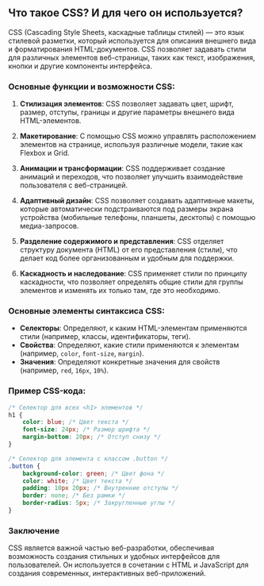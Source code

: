## Что такое CSS? И для чего он используется?

CSS (Cascading Style Sheets, каскадные таблицы стилей) — это язык стилевой разметки, который используется для описания внешнего вида и форматирования HTML-документов. CSS позволяет задавать стили для различных элементов веб-страницы, таких как текст, изображения, кнопки и другие компоненты интерфейса.

### Основные функции и возможности CSS:

1. **Стилизация элементов**: CSS позволяет задавать цвет, шрифт, размер, отступы, границы и другие параметры внешнего вида HTML-элементов. 

2. **Макетирование**: С помощью CSS можно управлять расположением элементов на странице, используя различные модели, такие как Flexbox и Grid.

3. **Анимации и трансформации**: CSS поддерживает создание анимаций и переходов, что позволяет улучшить взаимодействие пользователя с веб-страницей.

4. **Адаптивный дизайн**: CSS позволяет создавать адаптивные макеты, которые автоматически подстраиваются под размеры экрана устройства (мобильные телефоны, планшеты, десктопы) с помощью медиа-запросов.

5. **Разделение содержимого и представления**: CSS отделяет структуру документа (HTML) от его представления (стили), что делает код более организованным и удобным для поддержки.

6. **Каскадность и наследование**: CSS применяет стили по принципу каскадности, что позволяет определять общие стили для группы элементов и изменять их только там, где это необходимо. 

### Основные элементы синтаксиса CSS:

- **Селекторы**: Определяют, к каким HTML-элементам применяются стили (например, классы, идентификаторы, теги).
- **Свойства**: Определяют, какие стили применяются к элементам (например, `color`, `font-size`, `margin`).
- **Значения**: Определяют конкретные значения для свойств (например, `red`, `16px`, `10%`).

### Пример CSS-кода:

```css
/* Селектор для всех <h1> элементов */
h1 {
    color: blue; /* Цвет текста */
    font-size: 24px; /* Размер шрифта */
    margin-bottom: 20px; /* Отступ снизу */
}

/* Селектор для элемента с классом .button */
.button {
    background-color: green; /* Цвет фона */
    color: white; /* Цвет текста */
    padding: 10px 20px; /* Внутренние отступы */
    border: none; /* Без рамки */
    border-radius: 5px; /* Закругленные углы */
}
```

### Заключение

CSS является важной частью веб-разработки, обеспечивая возможность создания стильных и удобных интерфейсов для пользователей. Он используется в сочетании с HTML и JavaScript для создания современных, интерактивных веб-приложений.
